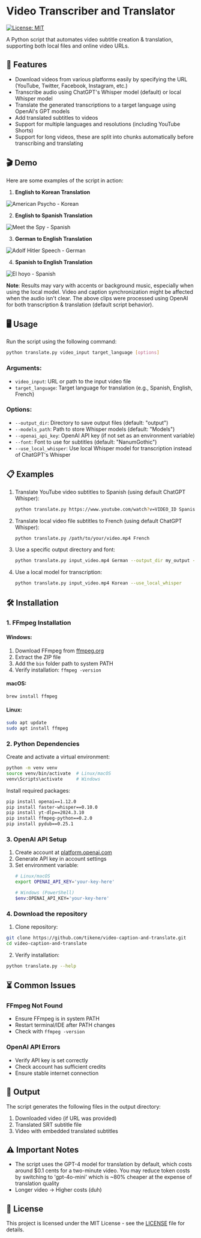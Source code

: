 <meta name="google-site-verification" content="5HsTjWltDdpXidi_6az1nlKyAH94d5NL36wWaDFv_RQ" />

# Video Transcriber and Translator
[![License: MIT](https://img.shields.io/badge/License-MIT-yellow.svg)](https://opensource.org/licenses/MIT)

A Python script that automates video subtitle creation & translation, supporting both local files and online video URLs.

## 🚀 Features
- Download videos from various platforms easily by specifying the URL (YouTube, Twitter, Facebook, Instagram, etc.)
- Transcribe audio using ChatGPT's Whisper model (default) or local Whisper model
- Translate the generated transcriptions to a target language using OpenAI's GPT models
- Add translated subtitles to videos
- Support for multiple languages and resolutions (including YouTube Shorts)
- Support for long videos, these are split into chunks automatically before transcribing and translating

## 🎬 Demo
Here are some examples of the script in action:

1. **English to Korean Translation**

![American Psycho - Korean](https://github.com/user-attachments/assets/5c76cd45-6221-4ef1-a6bc-367affa5dbe6)


2. **English to Spanish Translation**

![Meet the Spy - Spanish](https://github.com/user-attachments/assets/284a9e8d-1fd6-4fbf-bcdb-24a8e284d32f)


3. **German to English Translation**

![Adolf Hitler Speech - German](https://github.com/user-attachments/assets/76d67ac5-d5a7-46b2-8a24-addb8dff24af)


4. **Spanish to English Translation**

![El hoyo - Spanish](https://github.com/user-attachments/assets/50a33248-83c6-49a7-8d50-42eb735dfe87)

**Note**: Results may vary with accents or background music, especially when using the local model. Video and caption synchronization might be affected when the audio isn't clear. The above clips were processed using OpenAI for both transcription & translation (default script behavior).

## 🖥️ Usage
Run the script using the following command:
```bash
python translate.py video_input target_language [options]
```

### Arguments:
- `video_input`: URL or path to the input video file
- `target_language`: Target language for translation (e.g., Spanish, English, French)

### Options:
- `--output_dir`: Directory to save output files (default: "output")
- `--models_path`: Path to store Whisper models (default: "Models")
- `--openai_api_key`: OpenAI API key (if not set as an environment variable)
- `--font`: Font to use for subtitles (default: "NanumGothic")
- `--use_local_whisper`: Use local Whisper model for transcription instead of ChatGPT's Whisper

## 📋 Examples
1. Translate YouTube video subtitles to Spanish (using default ChatGPT Whisper):
   ```bash
   python translate.py https://www.youtube.com/watch?v=VIDEO_ID Spanish
   ```

2. Translate local video file subtitles to French (using default ChatGPT Whisper):
   ```bash
   python translate.py /path/to/your/video.mp4 French
   ```

3. Use a specific output directory and font:
   ```bash
   python translate.py input_video.mp4 German --output_dir my_output --font Arial
   ```

4. Use a local model for transcription:
   ```bash
   python translate.py input_video.mp4 Korean --use_local_whisper
   ```

## 🛠️ Installation

### 1. FFmpeg Installation

#### Windows:
1. Download FFmpeg from [ffmpeg.org](https://ffmpeg.org/download.html)
2. Extract the ZIP file
3. Add the `bin` folder path to system PATH
4. Verify installation: `ffmpeg -version`

#### macOS:
```bash
brew install ffmpeg
```

#### Linux:
```bash
sudo apt update
sudo apt install ffmpeg
```

### 2. Python Dependencies
Create and activate a virtual environment:

```bash
python -m venv venv
source venv/bin/activate  # Linux/macOS
venv\Scripts\activate     # Windows
```

Install required packages:

```bash
pip install openai==1.12.0
pip install faster-whisper==0.10.0
pip install yt-dlp==2024.3.10
pip install ffmpeg-python==0.2.0
pip install pydub==0.25.1
```

### 3. OpenAI API Setup
1. Create account at [platform.openai.com](https://platform.openai.com)
2. Generate API key in account settings
3. Set environment variable:
   ```bash
   # Linux/macOS
   export OPENAI_API_KEY='your-key-here'
   
   # Windows (PowerShell)
   $env:OPENAI_API_KEY='your-key-here'
   ```

### 4. Download the repository

1. Clone repository:
```bash
git clone https://github.com/tikene/video-caption-and-translate.git
cd video-caption-and-translate
```

2. Verify installation:
```bash
python translate.py --help
```

## ⏳ Common Issues

### FFmpeg Not Found
- Ensure FFmpeg is in system PATH
- Restart terminal/IDE after PATH changes
- Check with `ffmpeg -version`

### OpenAI API Errors
- Verify API key is set correctly
- Check account has sufficient credits
- Ensure stable internet connection

## 📂 Output
The script generates the following files in the output directory:
1. Downloaded video (if URL was provided)
2. Translated SRT subtitle file
3. Video with embedded translated subtitles

## ⚠️ Important Notes
- The script uses the GPT-4 model for translation by default, which costs around $0.1 cents for a two-minute video. You may reduce token costs by switching to 'gpt-4o-mini' which is ~80% cheaper at the expense of translation quality
- Longer video -> Higher costs (duh)

## 📄 License
This project is licensed under the MIT License - see the [LICENSE](LICENSE) file for details.
